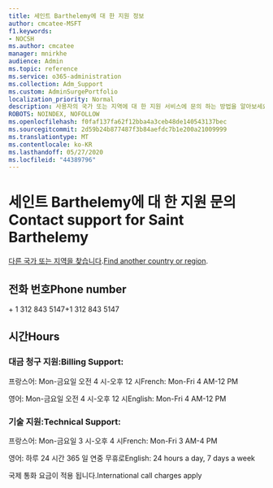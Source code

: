 ```yaml
---
title: 세인트 Barthelemy에 대 한 지원 정보
author: cmcatee-MSFT
f1.keywords:
- NOCSH
ms.author: cmcatee
manager: mnirkhe
audience: Admin
ms.topic: reference
ms.service: o365-administration
ms.collection: Adm_Support
ms.custom: AdminSurgePortfolio
localization_priority: Normal
description: 사용자의 국가 또는 지역에 대 한 지원 서비스에 문의 하는 방법을 알아보세요.
ROBOTS: NOINDEX, NOFOLLOW
ms.openlocfilehash: f0faf137fa62f12bba4a3ceb48de140543137bec
ms.sourcegitcommit: 2d59b24b877487f3b84aefdc7b1e200a21009999
ms.translationtype: MT
ms.contentlocale: ko-KR
ms.lasthandoff: 05/27/2020
ms.locfileid: "44389796"
---
```

# <a name="contact-support-for-saint-barthelemy"></a><span data-ttu-id="b8f49-103">세인트 Barthelemy에 대 한 지원 문의</span><span class="sxs-lookup"><span data-stu-id="b8f49-103">Contact support for Saint Barthelemy</span></span>

<span data-ttu-id="b8f49-104">[다른 국가 또는 지역을 찾습니다](../contact-support-for-business-products.md).</span><span class="sxs-lookup"><span data-stu-id="b8f49-104">[Find another country or region](../contact-support-for-business-products.md).</span></span>

## <a name="phone-number"></a><span data-ttu-id="b8f49-105">전화 번호</span><span class="sxs-lookup"><span data-stu-id="b8f49-105">Phone number</span></span>
<span data-ttu-id="b8f49-106">+ 1 312 843 5147</span><span class="sxs-lookup"><span data-stu-id="b8f49-106">+1 312 843 5147</span></span>

## <a name="hours"></a><span data-ttu-id="b8f49-107">시간</span><span class="sxs-lookup"><span data-stu-id="b8f49-107">Hours</span></span>
### <a name="billing-support"></a><span data-ttu-id="b8f49-108">대금 청구 지원:</span><span class="sxs-lookup"><span data-stu-id="b8f49-108">Billing Support:</span></span>

<span data-ttu-id="b8f49-109">프랑스어: Mon-금요일 오전 4 시-오후 12 시</span><span class="sxs-lookup"><span data-stu-id="b8f49-109">French: Mon-Fri 4 AM-12 PM</span></span>

<span data-ttu-id="b8f49-110">영어: Mon-금요일 오전 4 시-오후 12 시</span><span class="sxs-lookup"><span data-stu-id="b8f49-110">English: Mon-Fri 4 AM-12 PM</span></span>

### <a name="technical-support"></a><span data-ttu-id="b8f49-111">기술 지원:</span><span class="sxs-lookup"><span data-stu-id="b8f49-111">Technical Support:</span></span>

<span data-ttu-id="b8f49-112">프랑스어: Mon-금요일 3 시-오후 4 시</span><span class="sxs-lookup"><span data-stu-id="b8f49-112">French: Mon-Fri 3 AM-4 PM</span></span>

<span data-ttu-id="b8f49-113">영어: 하루 24 시간 365 일 연중 무휴로</span><span class="sxs-lookup"><span data-stu-id="b8f49-113">English: 24 hours a day, 7 days a week</span></span>

<span data-ttu-id="b8f49-114">국제 통화 요금이 적용 됩니다.</span><span class="sxs-lookup"><span data-stu-id="b8f49-114">International call charges apply</span></span>
